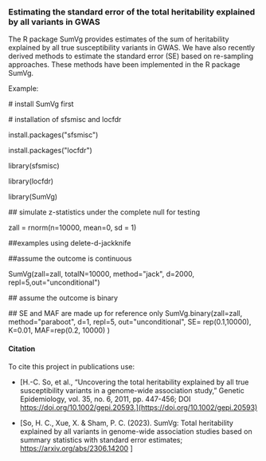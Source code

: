 ### Estimating the standard error of the total heritability explained by all variants in GWAS

The R package SumVg provides estimates of the sum of heritability explained by all true susceptibility variants in GWAS. We have also recently derived methods to estimate the standard error (SE) based on re-sampling approaches. These methods have been implemented in the R package SumVg. 

Example:

\# install SumVg first

\# installation of sfsmisc and locfdr 

install.packages("sfsmisc")

install.packages("locfdr")

library(sfsmisc)

library(locfdr)

library(SumVg)

\#\# simulate z-statistics under the complete null for testing

zall = rnorm(n=10000, mean=0, sd = 1)

\#\#examples using delete-d-jackknife 

\#\#assume the outcome is continuous

SumVg(zall=zall, totalN=10000, method="jack", d=2000, repl=5,out="unconditional") 

\#\# assume the outcome is binary

\#\# SE and MAF are made up for reference only
SumVg.binary(zall=zall, method="paraboot", d=1, repl=5, out="unconditional", SE= rep(0.1,10000), K=0.01, MAF=rep(0.2, 10000) )

#### Citation

To cite this project in publications use:

- [H.-C. So, et al., “Uncovering the total heritability explained by all true susceptibility variants in a genome-wide association study,” Genetic Epidemiology, vol. 35, no. 6, 2011, pp. 447-456; DOI https://doi.org/10.1002/gepi.20593.](https://doi.org/10.1002/gepi.20593)

- [So, H. C., Xue, X. & Sham, P. C. (2023). SumVg: Total heritability explained by all variants in genome-wide association studies based on summary statistics with standard error estimates; https://arxiv.org/abs/2306.14200 ]


